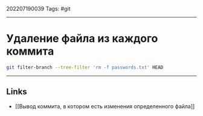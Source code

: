 202207190039
Tags: #git

---

# Удаление файла из каждого коммита

```bash
git filter-branch --tree-filter 'rm -f passwords.txt' HEAD
```

---
## Links
- [[Вывод коммита, в котором есть изменения определенного файла]]